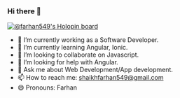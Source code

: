### Hi there 👋
[![@farhan549's Holopin board](https://holopin.me/farhan549)](https://holopin.io/@farhan549)
- 🔭 I’m currently working as a Software Developer.
- 🌱 I’m currently learning Angular, Ionic.
- 👯 I’m looking to collaborate on Javascript.
- 🤔 I’m looking for help with Angular.
- 💬 Ask me about Web Development/App development.
- 📫 How to reach me: shaikhfarhan549@gmail.com
- 😄 Pronouns: Farhan
<!--
**farhanpro/farhanpro** is a ✨ _special_ ✨ repository because its `README.md` (this file) appears on your GitHub profile.

Here are some ideas to get you started:


- [![@farhan549's Holopin board](https://holopin.me/farhan549)](https://holopin.io/@farhan549)
- [![@farhan549's Holopin board](https://holopin.me/farhan549)](https://holopin.io/@farhan549)
-->
